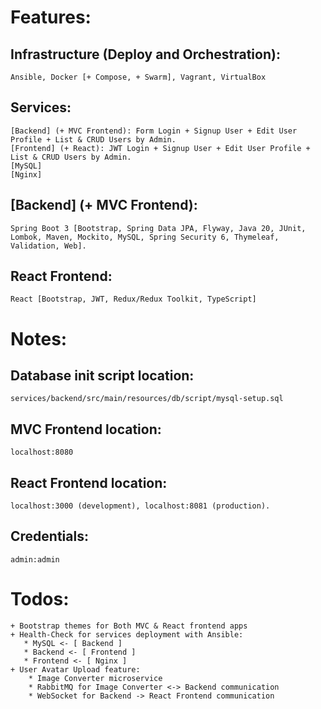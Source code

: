 # Features:

## Infrastructure (Deploy and Orchestration):

    Ansible, Docker [+ Compose, + Swarm], Vagrant, VirtualBox

## Services:

    [Backend] (+ MVC Frontend): Form Login + Signup User + Edit User Profile + List & CRUD Users by Admin.
    [Frontend] (+ React): JWT Login + Signup User + Edit User Profile + List & CRUD Users by Admin.
    [MySQL]
    [Nginx]

## \[Backend\] (+ MVC Frontend):

    Spring Boot 3 [Bootstrap, Spring Data JPA, Flyway, Java 20, JUnit, Lombok, Maven, Mockito, MySQL, Spring Security 6, Thymeleaf, Validation, Web].

## React Frontend:

    React [Bootstrap, JWT, Redux/Redux Toolkit, TypeScript]

# Notes:

## Database init script location:

    services/backend/src/main/resources/db/script/mysql-setup.sql

## MVC Frontend location:

    localhost:8080

## React Frontend location:

    localhost:3000 (development), localhost:8081 (production).

## Credentials:

    admin:admin

# Todos:

    + Bootstrap themes for Both MVC & React frontend apps
    + Health-Check for services deployment with Ansible:
       * MySQL <- [ Backend ]
       * Backend <- [ Frontend ]
       * Frontend <- [ Nginx ]
    + User Avatar Upload feature: 
        * Image Converter microservice
        * RabbitMQ for Image Converter <-> Backend communication
        * WebSocket for Backend -> React Frontend communication
